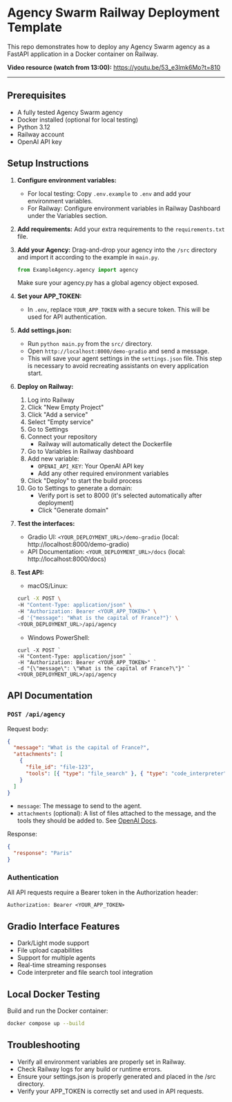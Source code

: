 # Agency Swarm Railway Deployment Template

This repo demonstrates how to deploy any Agency Swarm agency as a FastAPI application in a Docker container on Railway.

**Video resource (watch from 13:00):**
https://youtu.be/53_e3lmk6Mo?t=810

---

## Prerequisites

- A fully tested Agency Swarm agency
- Docker installed (optional for local testing)
- Python 3.12
- Railway account
- OpenAI API key

## Setup Instructions

1. **Configure environment variables:**
   - For local testing: Copy `.env.example` to `.env` and add your environment variables.
   - For Railway: Configure environment variables in Railway Dashboard under the Variables section.

2. **Add requirements:** Add your extra requirements to the `requirements.txt` file.

3. **Add your Agency:**
   Drag-and-drop your agency into the `/src` directory and import it according to the example in `main.py`.
   ```python
   from ExampleAgency.agency import agency
   ```

   Make sure your agency.py has a global agency object exposed.

4. **Set your APP_TOKEN:**
   - In `.env`, replace `YOUR_APP_TOKEN` with a secure token. This will be used for API authentication.

5. **Add settings.json:**
   - Run `python main.py` from the `src/` directory.
   - Open `http://localhost:8000/demo-gradio` and send a message.
   - This will save your agent settings in the `settings.json` file.
   This step is necessary to avoid recreating assistants on every application start.

6. **Deploy on Railway:**

   1. Log into Railway
   2. Click "New Empty Project"
   3. Click "Add a service"
   4. Select "Empty service"
   5. Go to Settings
   6. Connect your repository
      - Railway will automatically detect the Dockerfile
   7. Go to Variables in Railway dashboard
   8. Add new variable:
      - `OPENAI_API_KEY`: Your OpenAI API key
      - Add any other required environment variables
   9. Click "Deploy" to start the build process
   10. Go to Settings to generate a domain:
       - Verify port is set to 8000 (it's selected automatically after deployment)
       - Click "Generate domain"

7. **Test the interfaces:**

   - Gradio UI: `<YOUR_DEPLOYMENT_URL>/demo-gradio` (local: http://localhost:8000/demo-gradio)
   - API Documentation: `<YOUR_DEPLOYMENT_URL>/docs` (local: http://localhost:8000/docs)

8. **Test API:**

   - macOS/Linux:

   ```bash
   curl -X POST \
   -H "Content-Type: application/json" \
   -H "Authorization: Bearer <YOUR_APP_TOKEN>" \
   -d '{"message": "What is the capital of France?"}' \
   <YOUR_DEPLOYMENT_URL>/api/agency
   ```

   - Windows PowerShell:
   ```
   curl -X POST `
   -H "Content-Type: application/json" `
   -H "Authorization: Bearer <YOUR_APP_TOKEN>" `
   -d "{\"message\": \"What is the capital of France?\"}" `
   <YOUR_DEPLOYMENT_URL>/api/agency
   ```

## API Documentation

### `POST /api/agency`

Request body:

```json
{
  "message": "What is the capital of France?",
  "attachments": [
    {
      "file_id": "file-123",
      "tools": [{ "type": "file_search" }, { "type": "code_interpreter" }]
    }
  ]
}
```

- `message`: The message to send to the agent.
- `attachments` (optional): A list of files attached to the message, and the tools they should be added to. See [OpenAI Docs](https://platform.openai.com/docs/api-reference/messages/createMessage#messages-createmessage-attachments).

Response:

```json
{
  "response": "Paris"
}
```

### Authentication

All API requests require a Bearer token in the Authorization header:

```
Authorization: Bearer <YOUR_APP_TOKEN>
```

## Gradio Interface Features

- Dark/Light mode support
- File upload capabilities
- Support for multiple agents
- Real-time streaming responses
- Code interpreter and file search tool integration

## Local Docker Testing
Build and run the Docker container:

```bash
docker compose up --build
```

## Troubleshooting

- Verify all environment variables are properly set in Railway.
- Check Railway logs for any build or runtime errors.
- Ensure your settings.json is properly generated and placed in the /src directory.
- Verify your APP_TOKEN is correctly set and used in API requests.
